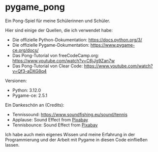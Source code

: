 # pygame_pong
Ein Pong-Spiel für meine Schülerinnen und Schüler.

Hier sind einige der Quellen, die ich verwendet habe:
* Die offizielle Python-Dokumentation: https://docs.python.org/3/
* Die offizielle Pygame-Dokumentation: https://www.pygame-ce.org/docs/
* Das Pong-Tutorial von freeCodeCamp.org: https://www.youtube.com/watch?v=C6jJg9Zan7w
* Das Pong-Tutorial von Clear Code: https://www.youtube.com/watch?v=Qf3-aDXG8q4

Versionen:
* Python: 3.12.0
* Pygame-ce: 2.5.1

Ein Dankeschön an (Credits):
* Tennissound: https://www.soundfishing.eu/sound/tennis
* Applause: Sound Effect from <a href="https://pixabay.com/sound-effects/?utm_source=link-attribution&amp;utm_medium=referral&amp;utm_campaign=music&amp;utm_content=68799">Pixabay</a>
* Tennisbounce: Sound Effect from <a href="https://pixabay.com/sound-effects/?utm_source=link-attribution&amp;utm_medium=referral&amp;utm_campaign=music&amp;utm_content=39028">Pixabay</a>


 Ich habe auch mein eigenes Wissen und meine Erfahrung in der Programmierung und der Arbeit mit Pygame in diesen Code einfließen lassen.



